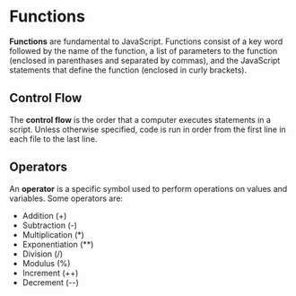 # Functions
**Functions** are fundamental to JavaScript. Functions consist of a key word followed by the name of the function, a list of parameters to the function (enclosed in parenthases and separated by commas), and the JavaScript statements that define the function (enclosed in curly brackets).

## Control Flow
The **control flow** is the order that a computer executes statements in a script. Unless otherwise specified, code is run in order from the first line in each file to the last line.

## Operators
An **operator** is a specific symbol used to perform operations on values and variables. Some operators are: 
<ul>
<li>Addition (+)</li>
<li>Subtraction (-)</li>
<li>Multiplication (*)</li>
<li>Exponentiation (**)</li>
<li>Division (/)</li>
<li>Modulus (%)</li>
<li>Increment (++)</li>
<li>Decrement (--)</li>
</ul>
